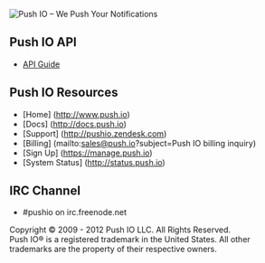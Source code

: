 ![Push IO – We Push Your Notifications](http://push.io/wp-content/uploads/2012/05/pushio_logo.png)

## Push IO API 

* [API Guide](http://docs.push.io/PushIO_API/)

## Push IO Resources
* [Home] (http://www.push.io)  
* [Docs] (http://docs.push.io)  
* [Support] (http://pushio.zendesk.com)  
* [Billing] (mailto:sales@push.io?subject=Push IO billing inquiry)  
* [Sign Up] (https://manage.push.io)  
* [System Status] (http://status.push.io)

## IRC Channel
* #pushio on irc.freenode.net

Copyright © 2009 - 2012 Push IO LLC. All Rights Reserved.  
Push IO® is a registered trademark in the United States. All other trademarks are the property of their respective owners.
